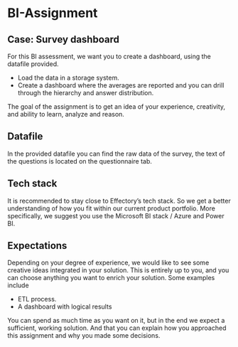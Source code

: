 # BI-Assignment

## Case: Survey dashboard

For this BI assessment, we want you to create a dashboard, using the datafile provided. 
- Load the data in a storage system.
- Create a dashboard where the averages are reported and you can drill through the hierarchy and answer distribution.

The goal of the assignment is to get an idea of your experience, creativity, and ability to learn, analyze and reason.<BR>
  
## Datafile

In the provided datafile you can find the raw data of the survey, the text of the questions is located on the questionnaire tab.<BR>

## Tech stack

It is recommended to stay close to Effectory’s tech stack. So we get a better understanding of how you fit within our current product portfolio. More specifically, we suggest you use the Microsoft BI stack / Azure and Power BI.<BR>

## Expectations
Depending on your degree of experience, we would like to see some creative ideas integrated in your solution. This is entirely up to you, and you can choose anything you want to enrich your solution. Some examples include
- ETL process.
- A dashboard with logical results

You can spend as much time as you want on it, but in the end we expect a sufficient, working solution. And that you can explain how you approached this assignment and why you made some decisions.
